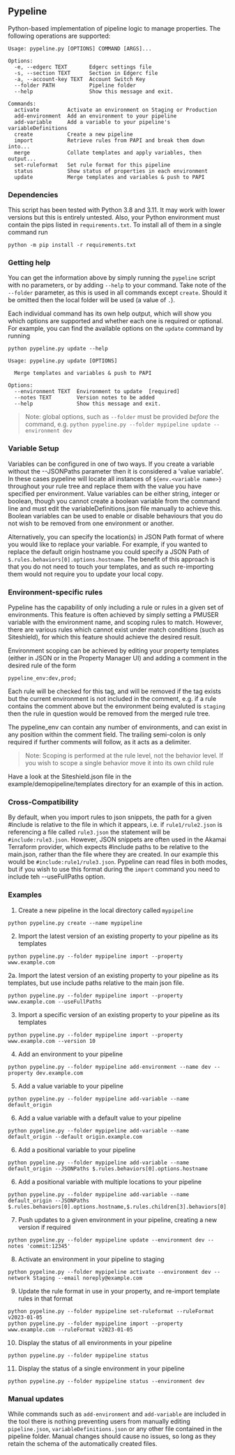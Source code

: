 ## Pypeline

Python-based implementation of pipeline logic to manage properties. The following operations are supported:

```shell
Usage: pypeline.py [OPTIONS] COMMAND [ARGS]...

Options:
  -e, --edgerc TEXT       Edgerc settings file
  -s, --section TEXT      Section in Edgerc file
  -a, --account-key TEXT  Account Switch Key
  --folder PATH           Pipeline folder
  --help                  Show this message and exit.

Commands:
  activate         Activate an environment on Staging or Production
  add-environment  Add an environment to your pipeline
  add-variable     Add a variable to your pipeline's variableDefinitions
  create           Create a new pipeline
  import           Retrieve rules from PAPI and break them down into...
  merge            Collate templates and apply variables, then output...
  set-ruleformat   Set rule format for this pipeline
  status           Show status of properties in each environment
  update           Merge templates and variables & push to PAPI
```

### Dependencies

This script has been tested with Python 3.8 and 3.11. It may work with lower versions but this is entirely untested. Also, your Python environment must contain the pips listed in `requirements.txt`. To install all of them in a single command run

```
python -m pip install -r requirements.txt
```

### Getting help

You can get the information above by simply running the `pypeline` script with no parameters, or by adding `--help` to your command. Take note of the `--folder` parameter, as this is used in all commands except `create`. Should it be omitted then the local folder will be used (a value of `.`).

Each individual command has its own help output, which will show you which options are supported and whether each one is required or optional. For example, you can find the available options on the `update` command by running

```shell
python pypeline.py update --help
```

```
Usage: pypeline.py update [OPTIONS]

  Merge templates and variables & push to PAPI

Options:
  --environment TEXT  Environment to update  [required]
  --notes TEXT        Version notes to be added
  --help              Show this message and exit.
```

> Note: global options, such as `--folder` must be provided _before_ the command, e.g. `python pypeline.py --folder mypipeline update --environment dev`

### Variable Setup

Variables can be configured in one of two ways. If you create a variable without the --JSONPaths parameter then it is considered a 'value variable'. In these cases pypeline will locate all instances of `${env.<variable name>}` throughout your rule tree and replace them with the value you have specified per environment. Value variables can be either string, integer or boolean, though you cannot create a boolean variable from the command line and must edit the variableDefinitions.json file manually to achieve this. Boolean variables can be used to enable or disable behaviours that you do not wish to be removed from one environment or another.

Alternatively, you can specify the location(s) in JSON Path format of where you would like to replace your variable. For example, if you wanted to replace the default origin hostname you could specify a JSON Path of `$.rules.behaviors[0].options.hostname`. The benefit of this approach is that you do not need to touch your templates, and as such re-importing them would not require you to update your local copy.

### Environment-specific rules

Pypeline has the capability of only including a rule or rules in a given set of environments. This feature is often achieved by simply setting a PMUSER variable with the environment name, and scoping rules to match. However, there are various rules which cannot exist under match conditions (such as Siteshield), for which this feature should achieve the desired result. 

Environment scoping can be achieved by editing your property templates (either in JSON or in the Property Manager UI) and adding a comment in the desired rule of the form

`pypeline_env:dev,prod;`

Each rule will be checked for this tag, and will be removed if the tag exists but the current environment is not included in the comment, e.g. if a rule contains the comment above but the environment being evaluted is `staging` then the rule in question would be removed from the merged rule tree.

The pypeline_env can contain any number of environments, and can exist in any position within the comment field. The trailing semi-colon is only required if further comments will follow, as it acts as a delimiter.

> Note: Scoping is performed at the rule level, not the behavior level. If you wish to scope a single behavior move it into its own child rule

Have a look at the Siteshield.json file in the example/demopipeline/templates directory for an example of this in action.

### Cross-Compatibility

By default, when you import rules to json snippets, the path for a given #include is relative to the file in which it appears, i.e. if `rule1/rule2.json` is referencing a file called `rule3.json` the statement will be `#include:rule3.json`. However, JSON snippets are often used in the Akamai Terraform provider, which expects #include paths to be relative to the main.json, rather than the file where they are created. In our example this would be `#include:rule1/rule3.json`. Pypeline can read files in both modes, but if you wish to use this format during the `import` command you need to include teh --useFullPaths option.

### Examples

1. Create a new pipeline in the local directory called `mypipeline`

```shell
python pypeline.py create --name mypipeline
```

2. Import the latest version of an existing property to your pipeline as its templates

```shell
python pypeline.py --folder mypipeline import --property www.example.com
```

2a. Import the latest version of an existing property to your pipeline as its templates, but use include paths relative to the main json file.

```shell
python pypeline.py --folder mypipeline import --property www.example.com --useFullPaths
```

3. Import a specific version of an existing property to your pipeline as its templates

```shell
python pypeline.py --folder mypipeline import --property www.example.com --version 10
```

4. Add an environment to your pipeline

```shell
python pypeline.py --folder mypipeline add-environment --name dev --property dev.example.com
```

5. Add a value variable to your pipeline

```shell
python pypeline.py --folder mypipeline add-variable --name default_origin
```

6. Add a value variable with a default value to your pipeline

```shell
python pypeline.py --folder mypipeline add-variable --name default_origin --default origin.example.com
```

6. Add a positional variable to your pipeline

```shell
python pypeline.py --folder mypipeline add-variable --name default_origin --JSONPaths $.rules.behaviors[0].options.hostname
```

6. Add a positional variable with multiple locations to your pipeline

```shell
python pypeline.py --folder mypipeline add-variable --name default_origin --JSONPaths $.rules.behaviors[0].options.hostname,$.rules.children[3].behaviors[0].options.hostname
```

7. Push updates to a given environment in your pipeline, creating a new version if required

```shell
python pypeline.py --folder mypipeline update --environment dev --notes 'commit:12345'
```

8. Activate an environment in your pipeline to staging

```shell
python pypeline.py --folder mypipeline activate --environment dev --network Staging --email noreply@example.com
```

9. Update the rule format in use in your property, and re-import template rules in that format

```shell
python pypeline.py --folder mypipeline set-ruleformat --ruleFormat v2023-01-05
python pypeline.py --folder mypipeline import --property www.example.com --ruleFormat v2023-01-05
```

10. Display the status of all environments in your pipeline

```shell
python pypeline.py --folder mypipeline status
```

11. Display the status of a single environment in your pipeline

```shell
python pypeline.py --folder mypipeline status --environment dev 
```

### Manual updates

While commands such as `add-environment` and `add-variable` are included in the tool there is nothing preventing users from manually editing `pipeline.json`, `variableDefinitions.json` or any other file contained in the pipeline folder. Manual changes should cause no issues, so long as they retain the schema of the automatically created files.